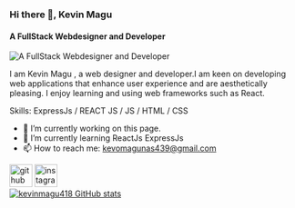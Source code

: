 
### Hi there 👋, Kevin Magu
#### A FullStack  Webdesigner and  Developer
![A FullStack  Webdesigner and  Developer](https://arturssmirnovs.github.io/github-profile-readme-generator/images/banner.png)

I am Kevin Magu , a web designer and developer.I am keen on developing web applications that enhance user experience and are aesthetically pleasing. I enjoy learning and using web frameworks such as React. 



Skills: ExpressJs / REACT JS / JS / HTML / CSS

- 🔭 I’m currently working on this page. 
- 🌱 I’m currently learning ReactJs ExpressJs 
- 📫 How to reach me: kevomagunas439@gmail.com 


[<img src='https://cdn.jsdelivr.net/npm/simple-icons@3.0.1/icons/github.svg' alt='github' height='40'>](https://github.com/kevinmagu418)  [<img src='https://cdn.jsdelivr.net/npm/simple-icons@3.0.1/icons/instagram.svg' alt='instagram' height='40'>](https://www.instagram.com/kevthe_soulsnatcher/)  
[![kevinmagu418 GitHub stats](https://github-readme-stats.vercel.app/api?username=kevinmagu418)](https://github.com/anuraghazra/github-readme-stats)

